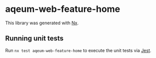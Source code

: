 # aqeum-web-feature-home

This library was generated with [Nx](https://nx.dev).

## Running unit tests

Run `nx test aqeum-web-feature-home` to execute the unit tests via [Jest](https://jestjs.io).
